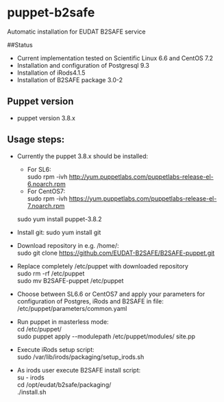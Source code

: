 # puppet-b2safe

Automatic installation for EUDAT B2SAFE service 

##Status

* Current implementation tested on Scientific Linux 6.6 and CentOS 7.2  
* Installation and configuration of Postgresql 9.3 
* Installation of iRods4.1.5
* Installation of B2SAFE package  3.0-2

## Puppet version 
* puppet version 3.8.x

## Usage steps: 
* Currently the puppet 3.8.x should be installed:<br> 
  * For SL6:<br> 
  sudo rpm -ivh http://yum.puppetlabs.com/puppetlabs-release-el-6.noarch.rpm <br>
  * For CentOS7:<br> 
  sudo rpm -ivh https://yum.puppetlabs.com/puppetlabs-release-el-7.noarch.rpm <br>

  sudo yum install puppet-3.8.2
* Install git: 
  sudo yum install git 
* Download repository in e.g. /home/:<br>
  sudo git clone https://github.com/EUDAT-B2SAFE/B2SAFE-puppet.git
* Replace completely /etc/puppet with downloaded repository <br>
   sudo rm -rf /etc/puppet <br>
   sudo mv B2SAFE-puppet /etc/puppet
* Choose between SL6.6 or CentOS7 and apply your parameters for configuration of Postgres, iRods and B2SAFE in file:<br>
  /etc/puppet/parameters/common.yaml 
* Run puppet in masterless mode: <br>
   cd /etc/puppet/<br>
   sudo puppet apply --modulepath /etc/puppet/modules/ site.pp
* Execute iRods setup script:<br>
   sudo /var/lib/irods/packaging/setup_irods.sh
* As irods user execute B2SAFE install script: <br>
  su - irods <br>
  cd /opt/eudat/b2safe/packaging/<br>
  ./install.sh  
